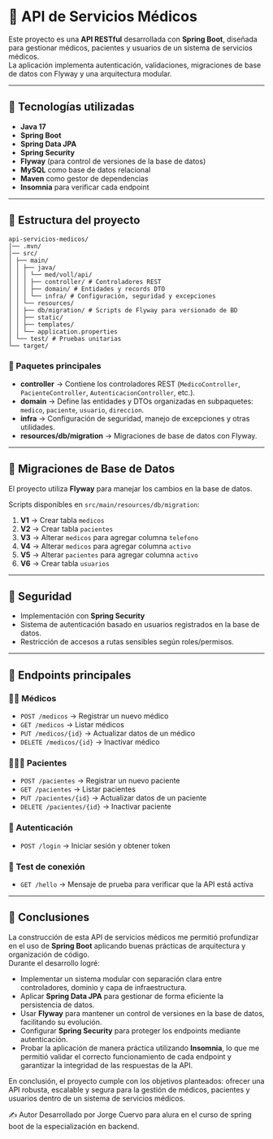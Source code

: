 # 🏥 API de Servicios Médicos

Este proyecto es una **API RESTful** desarrollada con **Spring Boot**, diseñada para gestionar médicos, pacientes y usuarios de un sistema de servicios médicos.  
La aplicación implementa autenticación, validaciones, migraciones de base de datos con Flyway y una arquitectura modular.

---

## 🚀 Tecnologías utilizadas

- **Java 17**
- **Spring Boot**
- **Spring Data JPA**
- **Spring Security**
- **Flyway** (para control de versiones de la base de datos)
- **MySQL** como base de datos relacional
- **Maven** como gestor de dependencias
- **Insomnia** para verificar cada endpoint

---

## 📂 Estructura del proyecto
```
api-servicios-medicos/
│── .mvn/
│── src/
│ ├── main/
│ │ ├── java/
│ │ │ └── med/voll/api/
│ │ │ ├── controller/ # Controladores REST
│ │ │ ├── domain/ # Entidades y records DTO
│ │ │ └── infra/ # Configuración, seguridad y excepciones
│ │ └── resources/
│ │ ├── db/migration/ # Scripts de Flyway para versionado de BD
│ │ ├── static/
│ │ ├── templates/
│ │ └── application.properties
│ └── test/ # Pruebas unitarias
└── target/
```

### 📌 Paquetes principales

- **controller** → Contiene los controladores REST (`MedicoController`, `PacienteController`, `AutenticacionController`, etc.).
- **domain** → Define las entidades y DTOs organizadas en subpaquetes: `medico`, `paciente`, `usuario`, `direccion`.
- **infra** → Configuración de seguridad, manejo de excepciones y otras utilidades.
- **resources/db/migration** → Migraciones de base de datos con Flyway.

---

## 📜 Migraciones de Base de Datos

El proyecto utiliza **Flyway** para manejar los cambios en la base de datos.

Scripts disponibles en `src/main/resources/db/migration`:

1. **V1** → Crear tabla `medicos`  
2. **V2** → Crear tabla `pacientes`  
3. **V3** → Alterar `medicos` para agregar columna `telefono`  
4. **V4** → Alterar `medicos` para agregar columna `activo`  
5. **V5** → Alterar `pacientes` para agregar columna `activo`  
6. **V6** → Crear tabla `usuarios`  

---

## 🔑 Seguridad

- Implementación con **Spring Security**
- Sistema de autenticación basado en usuarios registrados en la base de datos.
- Restricción de accesos a rutas sensibles según roles/permisos.

---

## 📌 Endpoints principales

### 👨‍⚕️ Médicos
- `POST /medicos` → Registrar un nuevo médico  
- `GET /medicos` → Listar médicos  
- `PUT /medicos/{id}` → Actualizar datos de un médico  
- `DELETE /medicos/{id}` → Inactivar médico  

### 🧑‍🤝‍🧑 Pacientes
- `POST /pacientes` → Registrar un nuevo paciente  
- `GET /pacientes` → Listar pacientes  
- `PUT /pacientes/{id}` → Actualizar datos de un paciente  
- `DELETE /pacientes/{id}` → Inactivar paciente  

### 🔐 Autenticación
- `POST /login` → Iniciar sesión y obtener token  

### 👋 Test de conexión
- `GET /hello` → Mensaje de prueba para verificar que la API está activa  

---


## 📝 Conclusiones

La construcción de esta API de servicios médicos me permitió profundizar en el uso de **Spring Boot** aplicando buenas prácticas de arquitectura y organización de código.  
Durante el desarrollo logré:

- Implementar un sistema modular con separación clara entre controladores, dominio y capa de infraestructura.  
- Aplicar **Spring Data JPA** para gestionar de forma eficiente la persistencia de datos.  
- Usar **Flyway** para mantener un control de versiones en la base de datos, facilitando su evolución.  
- Configurar **Spring Security** para proteger los endpoints mediante autenticación.  
- Probar la aplicación de manera práctica utilizando **Insomnia**, lo que me permitió validar el correcto funcionamiento de cada endpoint y garantizar la integridad de las respuestas de la API.  

En conclusión, el proyecto cumple con los objetivos planteados: ofrecer una API robusta, escalable y segura para la gestión de médicos, pacientes y usuarios dentro de un sistema de servicios médicos.

✍️ Autor
Desarrollado por Jorge Cuervo para alura en el curso de spring boot de la especialización en backend.
